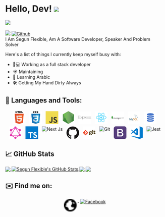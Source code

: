 # Hello, Dev! <img src="https://raw.githubusercontent.com/MartinHeinz/MartinHeinz/master/wave.gif" width="30px">
<img src="https://cr-ss-service.azurewebsites.net/api/ScreenShot?widget=summary&username=segun-flexible" />

![](https://visitor-badge.laobi.icu/badge?page_id=segun-flexible)
[![Github](https://img.shields.io/github/followers/segun-flexible?label=Follow&style=social)](https://github.com/segun-flexible)
<br>
I Am Segun Flexible, Am A Software Developer, Speaker And Problem Solver

Here's a list of things I currently keep myself busy with:

- 👩💻 Working as a full stack developer 
- ☀️ Maintaining 
- 🙇 Learning Arabic
- 🛠 Getting My Hand Dirty Always




## 🔧 Languages and Tools:
<p align="center">
 <img src="https://raw.githubusercontent.com/github/explore/80688e429a7d4ef2fca1e82350fe8e3517d3494d/topics/html/html.png" alt="HTML" height="40" style="vertical-align:top; margin:4px">
 
 <img src="https://raw.githubusercontent.com/github/explore/80688e429a7d4ef2fca1e82350fe8e3517d3494d/topics/css/css.png" alt="CSS" height="40" style="vertical-align:top; margin:4px">
 
 
<img src="https://raw.githubusercontent.com/github/explore/80688e429a7d4ef2fca1e82350fe8e3517d3494d/topics/javascript/javascript.png" alt="Javascript" height="40" style="vertical-align:top; margin:4px">
 
 <img src="https://raw.githubusercontent.com/github/explore/80688e429a7d4ef2fca1e82350fe8e3517d3494d/topics/nodejs/nodejs.png" alt="Node Js" height="40" style="vertical-align:top; margin:4px">
<img src="https://raw.githubusercontent.com/github/explore/80688e429a7d4ef2fca1e82350fe8e3517d3494d/topics/express/express.png" alt="Express  Js" height="40" style="vertical-align:top; margin:4px">

 <img src="https://raw.githubusercontent.com/github/explore/80688e429a7d4ef2fca1e82350fe8e3517d3494d/topics/react/react.png" alt="React Js" height="40" style="vertical-align:top; margin:4px">
 
  <img src="https://raw.githubusercontent.com/github/explore/80688e429a7d4ef2fca1e82350fe8e3517d3494d/topics/mongodb/mongodb.png" alt="Mongo DB" height="40" style="vertical-align:top; margin:4px">
 
 <img src="https://raw.githubusercontent.com/github/explore/80688e429a7d4ef2fca1e82350fe8e3517d3494d/topics/mysql/mysql.png" alt="MySql" height="40" style="vertical-align:top; margin:4px">
 
 <img src="https://raw.githubusercontent.com/github/explore/80688e429a7d4ef2fca1e82350fe8e3517d3494d/topics/sql/sql.png" alt="SQL" height="40" style="vertical-align:top; margin:4px">

 <img src="https://raw.githubusercontent.com/github/explore/5c058a388828bb5fde0bcafd4bc867b5bb3f26f3/topics/graphql/graphql.png" alt="GraphQL" height="40" style="vertical-align:top; margin:4px">
 <img src="https://raw.githubusercontent.com/github/explore/80688e429a7d4ef2fca1e82350fe8e3517d3494d/topics/typescript/typescript.png" alt="TypeScript" height="40" style="vertical-align:top; margin:4px">
 <img src="https://repository-images.githubusercontent.com/70107786/6532af00-82ea-11ea-9d1a-7fcded8ac5d3" alt="Next Js" height="40" style="vertical-align:top; margin:4px">

 <img src="https://raw.githubusercontent.com/github/explore/78df643247d429f6cc873026c0622819ad797942/topics/github/github.png" alt="Github" height="40" style="vertical-align:top; margin:4px">
 
  <img src="https://raw.githubusercontent.com/github/explore/80688e429a7d4ef2fca1e82350fe8e3517d3494d/topics/git/git.png" alt="Git" height="40" style="vertical-align:top; margin:4px">
  <img src="https://repository-images.githubusercontent.com/54173593/39e57000-a3fa-11e9-83c7-953827061607" alt="Git" height="40" style="vertical-align:top; margin:4px">
  
 
 <img src="https://raw.githubusercontent.com/github/explore/80688e429a7d4ef2fca1e82350fe8e3517d3494d/topics/bootstrap/bootstrap.png" alt="Bootstrap" height="40" style="vertical-align:top; margin:4px">
 
<img src="https://raw.githubusercontent.com/github/explore/80688e429a7d4ef2fca1e82350fe8e3517d3494d/topics/visual-studio-code/visual-studio-code.png" alt="VS Code" height="40" style="vertical-align:top; margin:4px">

<img src="https://github.com/facebook/jest/raw/master/website/static/img/jest-readme-headline.png" alt="Jest" height="40" style="vertical-align:top; margin:4px">


 
</p>
 
## &#x1f4c8; GitHub Stats

<a href="https://github.com/segun-flexible/segun-flexible">
  <img align="center" src="https://github-readme-stats.vercel.app/api/top-langs/?username=segun-flexible&hide=java&title_color=ffffff&text_color=c9cacc&icon_color=2bbc8a&bg_color=1d1f21" />
</a>
<a href="https://github.com/segun-flexible/segun-flexible">
  <img align="center" src="https://github-readme-stats.vercel.app/api?username=segun-flexible&show_icons=true&line_height=27&count_private=true&title_color=ffffff&text_color=c9cacc&icon_color=2bbc8a&bg_color=1d1f21" alt="Segun Flexible's GitHub Stats" />
</a>

<a href="https://github.com/segun-flexible/react-redux-movie-app">
  <img align="center" src="https://github-readme-stats.vercel.app/api/pin/?username=segun-flexible&repo=react-redux-movie-app&title_color=ffffff&text_color=c9cacc&icon_color=2bbc8a&bg_color=1d1f21" />
</a>


<a href="https://github.com/segun-flexible/github-profile-finder">
  <img align="center" src="https://github-readme-stats.vercel.app/api/pin/?username=segun-flexible&repo=github-profile-finder&title_color=ffffff&text_color=c9cacc&icon_color=2bbc8a&bg_color=1d1f21" />
</a>    

## ✉️ Find me on:

<p align="center">
 <a href="https://wapforum.com.ng/User-flexible" target="_blank" rel="noopener noreferrer"> <img src="https://raw.githubusercontent.com/iconic/open-iconic/master/svg/globe.svg" alt="Python" height="40" style="vertical-align:top; margin:4px"> </a>
 <a href="https://facebook.com/segun.ayodele.7509" target="_blank" rel="noopener noreferrer"> <img src="https://www.flaticon.com/svg/static/icons/svg/124/124010.svg" alt="Facebook" height="40" style="vertical-align:top; margin:4px"> </a>


</p>

<br />

